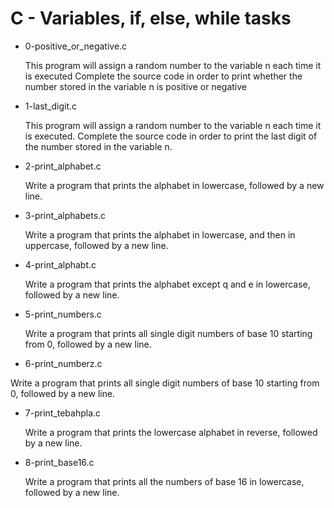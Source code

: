 # C - Variables, if, else, while tasks

- 0-positive_or_negative.c

	This program will assign a random number to the variable n each time it is executed Complete the source code in order to print whether the number stored in the variable n is positive or negative

- 1-last_digit.c

	This program will assign a random number to the variable n each time it is executed. Complete the source code in order to print the last digit of the number stored in the variable n.

- 2-print_alphabet.c

	Write a program that prints the alphabet in lowercase, followed by a new line.

- 3-print_alphabets.c
	
	Write a program that prints the alphabet in lowercase, and then in uppercase, followed by a new line. 

- 4-print_alphabt.c

	Write a program that prints the alphabet except q and e in lowercase, followed by a new line.


- 5-print_numbers.c

	Write a program that prints all single digit numbers of base 10 starting from 0, followed by a new line.


- 6-print_numberz.c

Write a program that prints all single digit numbers of base 10 starting from 0, followed by a new line.


- 7-print_tebahpla.c

	Write a program that prints the lowercase alphabet in reverse, followed by a new line.


- 8-print_base16.c

	Write a program that prints all the numbers of base 16 in lowercase, followed by a new line.
